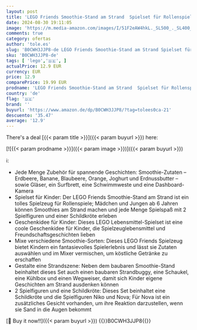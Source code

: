 ```yaml
---
layout: post
title: 'LEGO Friends Smoothie-Stand am Strand  Spielset für Rollenspiele  Geschenkidee für Mädchen und Jungen ab 6 Jahren mit Spielfiguren  Schildkröte und Zubehör  Spielzeug für soziale Entwicklung 42625'
date: 2024-08-30 19:11:05
image: 'https://m.media-amazon.com/images/I/51F2eAW4hkL._SL500_._SL400_.jpg'
comments: true
category: ofertas
author: 'tole.es'
slug: 'B0CWH3JJP8-de LEGO Friends Smoothie-Stand am Strand Spielset für...'
sku: 'B0CWH3JJP8-de'
tags: [ 'lego','🇩🇪', ]
actualPrice: 12.9 EUR
currency: EUR
price: 12.9
comparePrice: 19.99 EUR
prodname: 'LEGO Friends Smoothie-Stand am Strand  Spielset für Rollenspiele  Geschenkidee für Mädchen und Jungen ab 6 Jahren mit Spielfiguren  Schildkröte und Zubehör  Spielzeug für soziale Entwicklung 42625'
country: 'de'
flag: '🇩🇪'
brand: ''
buyurl: 'https://www.amazon.de/dp/B0CWH3JJP8/?tag=tolees0ca-21'
descuento: '35.47'
average: '12.9'
---
```


There's a deal [{{< param title >}}]({{< param buyurl >}})  here:

[![{{< param prodname >}}]({{< param image >}})]({{< param buyurl >}})

ℹ️:

- Jede Menge Zubehör für spannende Geschichten: Smoothie-Zutaten – Erdbeere, Banane, Blaubeere, Orange, Joghurt und Erdnussbutter – sowie Gläser, ein Surfbrett, eine Schwimmweste und eine Dashboard-Kamera
- Spielset für Kinder: Der LEGO Friends Smoothie-Stand am Strand ist ein tolles Spielzeug für Rollenspiele; Mädchen und Jungen ab 6 Jahren können Smoothies am Strand machen und jede Menge Spielspaß mit 2 Spielfiguren und einer Schildkröte erleben
- Geschenkidee für Kinder: Dieses LEGO Lebensmittel-Spielset ist eine coole Geschenkidee für Kinder, die Spielzeuglebensmittel und Freundschaftsgeschichten lieben
- Mixe verschiedene Smoothie-Sorten: Dieses LEGO Friends Spielzeug bietet Kindern ein fantasievolles Spielerlebnis und lässt sie Zutaten auswählen und im Mixer vermischen, um köstliche Getränke zu erschaffen
- Gestalte eine Strandszene: Neben dem baubaren Smoothie-Stand beinhaltet dieses Set auch einen baubaren Strandbuggy, eine Schaukel, eine Kühlbox und einen Wegweiser, damit sich Kinder eigene Geschichten am Strand ausdenken können
- 2 Spielfiguren und eine Schildkröte: Dieses Set beinhaltet eine Schildkröte und die Spielfiguren Niko und Nova; Für Nova ist ein zusätzliches Gesicht vorhanden, um ihre Reaktion darzustellen, wenn sie Sand in die Augen bekommt

[🛒 Buy it now!!]({{< param buyurl >}})
{{<world>}}B0CWH3JJP8{{</world>}}

